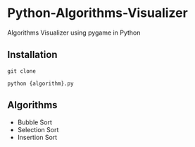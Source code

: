 # Python-Algorithms-Visualizer

Algorithms Visualizer using pygame in Python

## Installation 
```
git clone
```

```
python {algorithm}.py
```

## Algorithms

- Bubble Sort
- Selection Sort
- Insertion Sort
